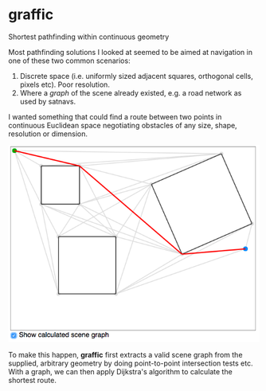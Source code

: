 
# graffic

Shortest pathfinding within continuous geometry

Most pathfinding solutions I looked at seemed to be aimed at navigation in one of these two common scenarios:

1. Discrete space (i.e. uniformly sized adjacent squares, orthogonal cells, pixels etc). Poor resolution.
2. Where a _graph_ of the scene already existed, e.g. a road network as used by satnavs.

I wanted something that could find a route between two points in continuous Euclidean space negotiating obstacles of any size, shape, resolution or dimension.

![alt tag](https://raw.githubusercontent.com/alanmacleod/graffic/master/pub/screenshot.png)


To make this happen, **graffic** first extracts a valid scene graph from the supplied, arbitrary geometry by doing point-to-point intersection tests etc. With a graph, we can then apply Dijkstra's algorithm to calculate the shortest route.
